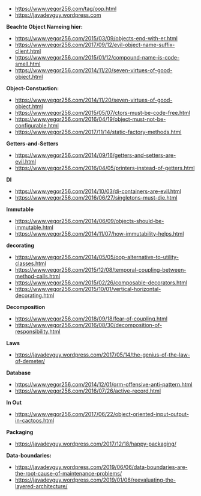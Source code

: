 

- https://www.yegor256.com/tag/oop.html
- https://javadevguy.wordpress.com

**Beachte Object Nameing hier:**
- https://www.yegor256.com/2015/03/09/objects-end-with-er.html
- https://www.yegor256.com/2017/09/12/evil-object-name-suffix-client.html
- https://www.yegor256.com/2015/01/12/compound-name-is-code-smell.html
- https://www.yegor256.com/2014/11/20/seven-virtues-of-good-object.html

**Object-Constuction:**
- https://www.yegor256.com/2014/11/20/seven-virtues-of-good-object.html
- https://www.yegor256.com/2015/05/07/ctors-must-be-code-free.html
- https://www.yegor256.com/2016/04/19/object-must-not-be-configurable.html
- https://www.yegor256.com/2017/11/14/static-factory-methods.html
  
**Getters-and-Setters**
- https://www.yegor256.com/2014/09/16/getters-and-setters-are-evil.html
- https://www.yegor256.com/2016/04/05/printers-instead-of-getters.html

**DI**
- https://www.yegor256.com/2014/10/03/di-containers-are-evil.html
- https://www.yegor256.com/2016/06/27/singletons-must-die.html

**Immutable**
- https://www.yegor256.com/2014/06/09/objects-should-be-immutable.html
- https://www.yegor256.com/2014/11/07/how-immutability-helps.html

**decorating**
- https://www.yegor256.com/2014/05/05/oop-alternative-to-utility-classes.html
- https://www.yegor256.com/2015/12/08/temporal-coupling-between-method-calls.html
- https://www.yegor256.com/2015/02/26/composable-decorators.html
- https://www.yegor256.com/2015/10/01/vertical-horizontal-decorating.html

**Decomposition**
- https://www.yegor256.com/2018/09/18/fear-of-coupling.html
- https://www.yegor256.com/2016/08/30/decomposition-of-responsibility.html

**Laws**
- https://javadevguy.wordpress.com/2017/05/14/the-genius-of-the-law-of-demeter/

**Database**
- https://www.yegor256.com/2014/12/01/orm-offensive-anti-pattern.html
- https://www.yegor256.com/2016/07/26/active-record.html

 **In Out**
- https://www.yegor256.com/2017/06/22/object-oriented-input-output-in-cactoos.html


**Packaging**
- https://javadevguy.wordpress.com/2017/12/18/happy-packaging/

**Data-boundaries:** 
- https://javadevguy.wordpress.com/2019/06/06/data-boundaries-are-the-root-cause-of-maintenance-problems/
- https://javadevguy.wordpress.com/2019/01/06/reevaluating-the-layered-architecture/


